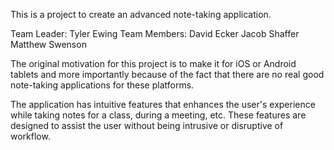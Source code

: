 This is a project to create an advanced note-taking application.

Team Leader: Tyler Ewing
Team Members:
    David Ecker
    Jacob Shaffer
    Matthew Swenson

The original motivation for this project is to make it for iOS or Android tablets and more importantly because of the fact that there are no real good note-taking applications for these platforms.

The application has intuitive features that enhances the user's experience while taking notes for a class, during a meeting, etc.
These features are designed to assist the user without being intrusive or disruptive of workflow.


